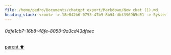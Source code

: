 ```yaml
---
file: /home/pedro/Documents/chatgpt_export/Markdown/New chat (1).md
heading_stack: <root> -> 18e042b6-0753-47b9-8b94-dbf396965d51 -> System -> 705df361-3567-44f4-ad9c-70bb5d82744c -> System -> aaa29996-ddf3-403a-a4bb-fdfc7ef52d1a -> User -> 29be782a-5014-4a86-af90-9005dfcedffd -> Assistant -> Naive Implementation -> LRU Cached Version -> 1b9602eb-4a57-4178-bdd7-e7b55fca4a3b -> Assistant -> 7a2ff30b-7f64-44c1-9cf3-ce1be5a8528d -> Tool -> da282554-170d-416f-9f9d-d980cbed2faa -> Assistant -> Tolerant LRU Cache Implementation -> b712a863-6a4b-4b23-85ee-109191da28fa -> Assistant -> 5663a5e3-9e34-4b5d-b20e-2a69ee6dcc7a -> Tool -> 0dfe1cb7-16b8-48fe-8058-9a3cd43dfeec
---
```

###### 0dfe1cb7-16b8-48fe-8058-9a3cd43dfeec
[parent ⬆️](#5663a5e3-9e34-4b5d-b20e-2a69ee6dcc7a)
